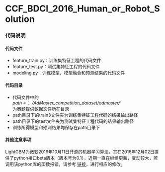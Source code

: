 # CCF_BDCI_2016_Human_or_Robot_Solution
###  代码说明

#### 代码文件

* feature_train.py：训练集特征工程的代码文件
* feature_test.py：测试集特征工程的代码文件
* modeling.py：训练模型、模型融合和预测结果的代码文件

#### 代码目录

* 代码文件中的    
  *path = '…/AdMaster_competition_dataset/admaster/'*   
  为赛题提供数据文件所在目录
* path目录下的train3文件夹为训练集特征工程代码的结果输出路径
* path目录下的test文件夹为测试集特征工程代码的结果输出路径
* 训练所得模型和预测结果均保存在path目录下

#### 其他注意事项

LightGBM为微软2016年10月11日开源的机器学习算法，其在2016年12月02日提供了python接口beta版本（版本号为0.1），近期一直在继续更新，变动较大，若调用该python库的函数报错，请参考 [链接](https://github.com/Microsoft/LightGBM/blob/master/docs/Python-API.md)，进行相应的修改。
​
